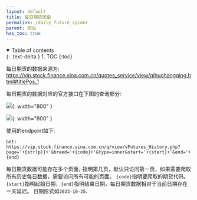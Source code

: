 ```yaml
---
layout: default
title: 每日期货爬虫
permalink: /daily_future_spider
parent: 爬虫
has_toc: true
---
```

<details open markdown="block">
  <summary>
    Table of contents
  </summary>
  {: .text-delta }
1. TOC
{:toc}
</details>

每日期货的数据来源为: https://vip.stock.finance.sina.com.cn/quotes_service/view/qihuohangqing.html#titlePos_1

每日期货的数据对应的官方接口在下图的查询部分:


![](/new_futurequant/assets/ff1.png){: width="800" }

![](/new_futurequant/assets/ff.png){: width="800" }


使用的endpoint如下:
```
Get: https://vip.stock.finance.sina.com.cn/q/view/vFutures_History.php?page='+{str(p)}+'&breed='+{code}+'&type=inner&start='+{start}+'&end='+{end}
```

每日期货数据可能存在多个页面，·指明第几页，默认只访问第一页，如果需要爬取所有历史每日数据，需要访问所有可能的页面。
`{code}`指明要爬取的期货代码。`{start}`指明起始日期，`{end}`指明结束日期，每日期货数据相对于当前日期存在一天延迟。
日期形式如`2023-10-25`.